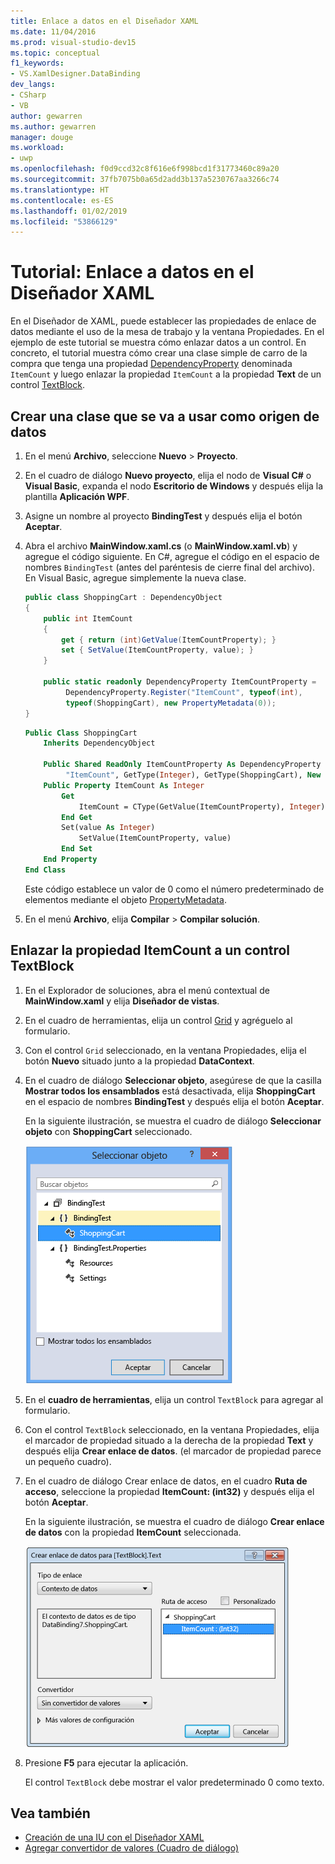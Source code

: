 ```yaml
---
title: Enlace a datos en el Diseñador XAML
ms.date: 11/04/2016
ms.prod: visual-studio-dev15
ms.topic: conceptual
f1_keywords:
- VS.XamlDesigner.DataBinding
dev_langs:
- CSharp
- VB
author: gewarren
ms.author: gewarren
manager: douge
ms.workload:
- uwp
ms.openlocfilehash: f0d9ccd32c8f616e6f998bcd1f31773460c89a20
ms.sourcegitcommit: 37fb7075b0a65d2add3b137a5230767aa3266c74
ms.translationtype: HT
ms.contentlocale: es-ES
ms.lasthandoff: 01/02/2019
ms.locfileid: "53866129"
---
```

# <a name="walkthrough-bind-to-data-in-xaml-designer"></a>Tutorial: Enlace a datos en el Diseñador XAML

En el Diseñador de XAML, puede establecer las propiedades de enlace de datos mediante el uso de la mesa de trabajo y la ventana Propiedades. En el ejemplo de este tutorial se muestra cómo enlazar datos a un control. En concreto, el tutorial muestra cómo crear una clase simple de carro de la compra que tenga una propiedad [DependencyProperty](/uwp/api/Windows.UI.Xaml.DependencyProperty) denominada `ItemCount` y luego enlazar la propiedad `ItemCount` a la propiedad **Text** de un control [TextBlock](/uwp/api/Windows.UI.Xaml.Controls.TextBlock).

## <a name="to-create-a-class-to-use-as-a-data-source"></a>Crear una clase que se va a usar como origen de datos

1. En el menú **Archivo**, seleccione **Nuevo** > **Proyecto**.

1. En el cuadro de diálogo **Nuevo proyecto**, elija el nodo de **Visual C#** o **Visual Basic**, expanda el nodo **Escritorio de Windows** y después elija la plantilla **Aplicación WPF**.

1. Asigne un nombre al proyecto **BindingTest** y después elija el botón **Aceptar**.

1. Abra el archivo **MainWindow.xaml.cs** (o **MainWindow.xaml.vb**) y agregue el código siguiente. En C#, agregue el código en el espacio de nombres `BindingTest` (antes del paréntesis de cierre final del archivo). En Visual Basic, agregue simplemente la nueva clase.

   ```csharp
   public class ShoppingCart : DependencyObject
   {
       public int ItemCount
       {
           get { return (int)GetValue(ItemCountProperty); }
           set { SetValue(ItemCountProperty, value); }
       }

       public static readonly DependencyProperty ItemCountProperty =
            DependencyProperty.Register("ItemCount", typeof(int),
            typeof(ShoppingCart), new PropertyMetadata(0));
   }
   ```

   ```vb
   Public Class ShoppingCart
       Inherits DependencyObject

       Public Shared ReadOnly ItemCountProperty As DependencyProperty = DependencyProperty.Register(
            "ItemCount", GetType(Integer), GetType(ShoppingCart), New PropertyMetadata(0))
       Public Property ItemCount As Integer
           Get
               ItemCount = CType(GetValue(ItemCountProperty), Integer)
           End Get
           Set(value As Integer)
               SetValue(ItemCountProperty, value)
           End Set
       End Property
   End Class
   ```

   Este código establece un valor de 0 como el número predeterminado de elementos mediante el objeto [PropertyMetadata](/uwp/api/Windows.UI.Xaml.PropertyMetadata).

1. En el menú **Archivo**, elija **Compilar** > **Compilar solución**.

## <a name="to-bind-the-itemcount-property-to-a-textblock-control"></a>Enlazar la propiedad ItemCount a un control TextBlock

1. En el Explorador de soluciones, abra el menú contextual de **MainWindow.xaml** y elija **Diseñador de vistas**.

1. En el cuadro de herramientas, elija un control [Grid](/uwp/api/Windows.UI.Xaml.Controls.Grid) y agréguelo al formulario.

1. Con el control `Grid` seleccionado, en la ventana Propiedades, elija el botón **Nuevo** situado junto a la propiedad **DataContext**.

1. En el cuadro de diálogo **Seleccionar objeto**, asegúrese de que la casilla **Mostrar todos los ensamblados** está desactivada, elija **ShoppingCart** en el espacio de nombres **BindingTest** y después elija el botón **Aceptar**.

     En la siguiente ilustración, se muestra el cuadro de diálogo **Seleccionar objeto** con **ShoppingCart** seleccionado.

     ![Cuadro de diálogo Seleccionar objeto](../designers/media/blendselectobject.png)

1. En el **cuadro de herramientas**, elija un control `TextBlock` para agregar al formulario.

1. Con el control `TextBlock` seleccionado, en la ventana Propiedades, elija el marcador de propiedad situado a la derecha de la propiedad **Text** y después elija **Crear enlace de datos**. (el marcador de propiedad parece un pequeño cuadro).

1. En el cuadro de diálogo Crear enlace de datos, en el cuadro **Ruta de acceso**, seleccione la propiedad **ItemCount: (int32)** y después elija el botón **Aceptar**.

     En la siguiente ilustración, se muestra el cuadro de diálogo **Crear enlace de datos** con la propiedad **ItemCount** seleccionada.

     ![Cuadro de diálogo Crear enlace de datos](../designers/media/xaml_create_data_binding.png)

1. Presione **F5** para ejecutar la aplicación.

     El control `TextBlock` debe mostrar el valor predeterminado 0 como texto.

## <a name="see-also"></a>Vea también

- [Creación de una IU con el Diseñador XAML](../designers/creating-a-ui-by-using-xaml-designer-in-visual-studio.md)
- [Agregar convertidor de valores (Cuadro de diálogo)](https://msdn.microsoft.com/library/c5f3d110-a541-4b55-8bca-928f77778af8)